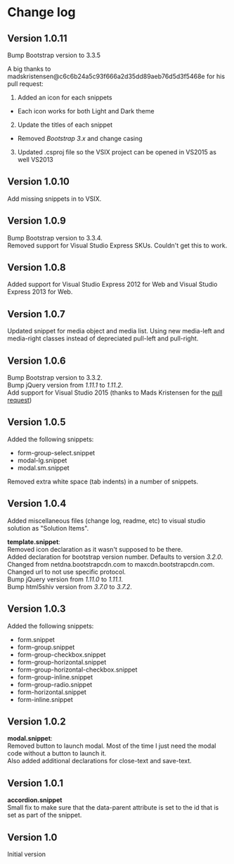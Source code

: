 Change log
==========

Version 1.0.11
--------------

Bump Bootstrap version to 3.3.5

A big thanks to madskristensen@c6c6b24a5c93f666a2d35dd89aeb76d5d3f5468e for his pull request:

1. Added an icon for each snippets
  - Each icon works for both Light and Dark theme
2. Update the titles of each snippet
  - Removed _Bootstrap 3.x_ and change casing
3. Updated .csproj file so the VSIX project can be opened in VS2015 as well VS2013


Version 1.0.10
-------------

Add missing snippets in to VSIX.

Version 1.0.9
-------------

Bump Bootstrap version to 3.3.4.  
Removed support for Visual Studio Express SKUs. Couldn't get this to work.

Version 1.0.8
-------------

Added support for Visual Studio Express 2012 for Web and Visual Studio Express 2013 for Web.

Version 1.0.7
-------------

Updated snippet for media object and media list. Using new media-left and media-right classes instead of depreciated pull-left and pull-right.

Version 1.0.6
-------------

Bump Bootstrap version to 3.3.2.  
Bump jQuery version from *1.11.1* to *1.11.2*.  
Add support for Visual Studio 2015 (thanks to Mads Kristensen for the [pull request](https://github.com/elebetsamer/bootstrap-snippets-visual-studio/pull/2))

Version 1.0.5
-------------

Added the following snippets:

* form-group-select.snippet
* modal-lg.snippet
* modal.sm.snippet

Removed extra white space (tab indents) in a number of snippets.


Version 1.0.4
-------------

Added miscellaneous files (change log, readme, etc) to visual studio solution as "Solution Items".

**template.snippet**:  
Removed icon declaration as it wasn't supposed to be there.  
Added declaration for bootstrap version number. Defaults to version *3.2.0*.  
Changed from netdna.bootstrapcdn.com to maxcdn.bootstrapcdn.com.  
Changed url to not use specific protocol.  
Bump jQuery version from *1.11.0* to *1.11.1*.  
Bump html5shiv version from *3.7.0* to *3.7.2*.

Version 1.0.3
-------------

Added the following snippets:

* form.snippet
* form-group.snippet
* form-group-checkbox.snippet
* form-group-horizontal.snippet
* form-group-horizontal-checkbox.snippet
* form-group-inline.snippet
* form-group-radio.snippet
* form-horizontal.snippet
* form-inline.snippet

Version 1.0.2
-------------

**modal.snippet**:  
Removed button to launch modal. Most of the time I just need the modal code without a button to launch it.  
Also added additional declarations for close-text and save-text.

Version 1.0.1
-------------

**accordion.snippet**  
Small fix to make sure that the data-parent attribute is set to the id that is set as part of the snippet.

Version 1.0
-------------

Initial version